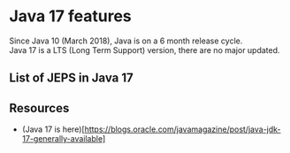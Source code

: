 # Java 17 features
Since Java 10 (March 2018), Java is on a 6 month release cycle. </br>
Java 17 is a LTS (Long Term Support) version, there are no major updated.

## List of JEPS in Java 17

## Resources
* (Java 17 is here)[https://blogs.oracle.com/javamagazine/post/java-jdk-17-generally-available]
